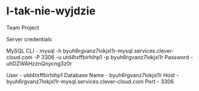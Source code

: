 # I-tak-nie-wyjdzie
Team Project

Server credentials 

MySQL CLI - mysql -h byuh6rgvanz7lokjxl1r-mysql.services.clever-cloud.com -P 3306 -u utd4txffbirhihp1 -p byuh6rgvanz7lokjxl1r
Password - uhDZWAHzznQnycng3z0r

User - utd4txffbirhihp1
Database Name - byuh6rgvanz7lokjxl1r
Host - byuh6rgvanz7lokjxl1r-mysql.services.clever-cloud.com
Port - 3306
